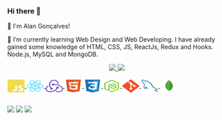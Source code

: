 ### Hi there 👋

🌱 I'm  Alan Gonçalves!

🔭 I’m currently learning Web Design and Web Developing. I have already gained some knowledge of HTML, CSS, JS, ReactJs, Redux and Hooks. Node.js, MySQL and MongoDB.

<div align="center">
  <a href="https://github.com/alansgoncalves">
  <img height="145em" src="https://github-readme-stats.vercel.app/api?username=alansgoncalves&show_icons=true&theme=gruvbox&include_all_commits=true&count_private=true"/>
  <img height="145em" src="https://github-readme-stats.vercel.app/api/top-langs/?username=alansgoncalves&layout=compact&langs_count=7&theme=gruvbox"/>
<!--   <img height="180em" src="https://github-readme-streak-stats.herokuapp.com/?user=alansgoncalves&hide_border=true&theme=gotham"/> -->
</div>
  
  <div style="display: inline_block"><br>
  <img align="center" alt="Alan-Js" height="30" width="40" src="https://raw.githubusercontent.com/devicons/devicon/master/icons/javascript/javascript-plain.svg">
  <img align="center" alt="Alan-React" height="30" width="40" src="https://raw.githubusercontent.com/devicons/devicon/master/icons/react/react-original.svg">
  <img align="center" alt="Alan-Redux" height="30" width="40" src="https://raw.githubusercontent.com/devicons/devicon/master/icons/redux/redux-original.svg">
  <img align="center" alt="Alan-HTML" height="30" width="40" src="https://raw.githubusercontent.com/devicons/devicon/master/icons/html5/html5-original.svg">
  <img align="center" alt="Alan-CSS" height="30" width="40" src="https://raw.githubusercontent.com/devicons/devicon/master/icons/css3/css3-original.svg">
  <img align="center" alt="Alan-NODEJS" height="30" width="40" src="https://raw.githubusercontent.com/devicons/devicon/master/icons/nodejs/nodejs-original.svg">
  <img align="center" alt="Alan-Git" height="30" width="40" src="https://raw.githubusercontent.com/devicons/devicon/master/icons/git/git-original.svg">
  <img align="center" alt="Alan-MySQL" height="30" width="40" src="https://raw.githubusercontent.com/devicons/devicon/master/icons/mysql/mysql-original.svg">
  <img align="center" alt="Alan-Mongo" height="30" width="40" src="https://raw.githubusercontent.com/devicons/devicon/master/icons/mongodb/mongodb-original.svg">
</div>

##

<div> 
  <a href="https://instagram.com/high_devops" target="_blank"><img src="https://img.shields.io/badge/-Instagram-%23E4405F?style=for-the-badge&logo=instagram&logoColor=white" target="_blank"></a>
  <a href = "mailto:vekio.soft@gmail.com"><img src="https://img.shields.io/badge/-Gmail-%23333?style=for-the-badge&logo=gmail&logoColor=white" target="_blank"></a>
  <a href="https://www.linkedin.com/in/alansouzagoncalves" target="_blank"><img src="https://img.shields.io/badge/-LinkedIn-%230077B5?style=for-the-badge&logo=linkedin&logoColor=white" target="_blank"></a> 
</div>   

